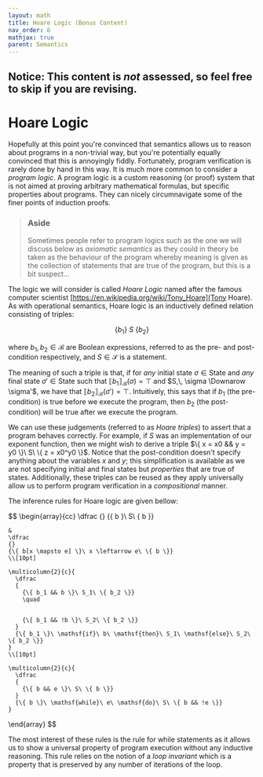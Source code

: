 ```yaml
---
layout: math
title: Hoare Logic (Bonus Content)
nav_order: 6
mathjax: true
parent: Semantics
---
```


## Notice: This content is _not_ assessed, so feel free to skip if you are revising.

# Hoare Logic

Hopefully at this point you're convinced that semantics allows us to reason about programs in a non-trivial way, but you're potentially equally convinced that this is annoyingly fiddly.
Fortunately, program verification is rarely done by hand in this way.
It is much more common to consider a _program logic_. 
A program logic is a custom reasoning (or proof) system that is not aimed at proving arbitrary mathematical formulas, but specific properties about programs.
They can nicely circumnavigate some of the finer points of induction proofs.

> ### Aside 
> Sometimes people refer to program logics such as the one we will discuss below as _axiomatic semantics_ as they could in theory be taken as the behaviour of the program whereby meaning is given as the collection of statements that are true of the program, but this is a bit suspect...

The logic we will consider is called _Hoare Logic_ named after the famous computer scientist [https://en.wikipedia.org/wiki/Tony_Hoare](Tony Hoare).
As with operational semantics, Hoare logic is an inductively defined relation consisting of triples:

$$
  \{ b_1 \}\ S\ \{ b_2 \}
$$

where $b_1,\, b_2 \in \mathcal{B}$ are Boolean expressions, referred to as the pre- and post-condition respectively, and $S \in \mathcal{S}$ is a statement.

The meaning of such a triple is that, if for _any_ initial state $\sigma \in \mathsf{State}$ and _any_ final state $\sigma' \in \mathsf{State}$ such that $\llbracket b_1 \rrbracket_\mathcal{B}(\sigma) = \top$ and $S,\, \sigma \Downarow \sigma'$, we have that $\llbracket b_2 \rrbracket_\mathcal{B}(\sigma') = \top$.
Intuitively, this says that if $b_1$ (the pre-condition) is true before we execute the program, then $b_2$ (the post-condition) will be true after we execute the program.

We can use these judgements (referred to as _Hoare triples_) to assert that a program behaves correctly.
For example, if $S$ was an implementation of our exponent function, then we might wish to derive a triple $\{ x = x0 && y = y0 \}\ S\ \{ z = x0^y0 \}$.
Notice that the post-condition doesn't specify anything about the variables $x$ and $y$; this simplification is available as we are not specifying initial and final states but _properties_ that are true of states.
Additionally, these triples can be reused as they apply universally allow us to perform program verification in a _compositional_ manner.

The inference rules for Hoare logic are given bellow:

$$
  \begin{array}{cc}
    \dfrac
    {}
    {\{ b \}\ S\ \{ b \}}

    &
    \dfrac
    {}
    {\{ b[x \mapsto e] \}\ x \leftarrow e\ \{ b \}}
    \\[10pt]

    \multicolumn{2}{c}{
      \dfrac
      {
        {\{ b_1 && b \}\ S_1\ \{ b_2 \}}
        \quad


        {\{ b_1 && !b \}\ S_2\ \{ b_2 \}}
      }
      {\{ b_1 \}\ \mathsf{if}\ b\ \mathsf{then}\ S_1\ \mathsf{else}\ S_2\ \{ b_2 \}}
    }
    \\[10pt]

    \multicolumn{2}{c}{
      \dfrac
      {
        {\{ b && e \}\ S\ \{ b \}}
      }
      {\{ b \}\ \mathsf{while}\ e\ \mathsf{do}\ S\ \{ b && !e \}}
    }
  \end{array}
$$

The most interest of these rules is the rule for $\mathsf{while}$ statements as it allows us to show a universal property of program execution without any inductive reasoning.
This rule relies on the notion of a _loop invariant_ which is a property that is preserved by any number of iterations of the loop.